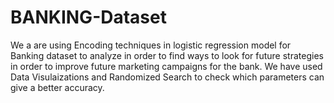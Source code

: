 # BANKING-Dataset
We a are using Encoding techniques in logistic regression model for Banking dataset to analyze in order to find ways to look for future strategies in order to improve future marketing campaigns for the bank. We have used Data Visulaizations and Randomized Search to check which parameters can give a better accuracy.
